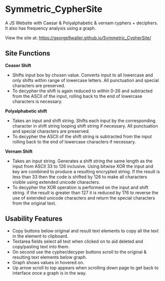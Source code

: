 # Symmetric_CypherSite
A JS Website with Caesar &amp; Polyalphabetic & vernam cyphers + deciphers. It also has frequency analysis using a graph.

View the site at: https://george9waller.github.io/Symmetric_CypherSite/

**Site Functions**
-
**Ceaser Shift**
- Shifts input box by chosen value. Converts input to all lowercase and only shifts within range of lowercase letters. 
All punctuation and special characters are preserved.
- To decypher the shift is again reduced to within 0-26 and subtracted from the ASCII of the input, rolling back to the
end of lowercase characters is necessary.

**Polyalphabetic shift**
- Takes an input and shift string. Shifts each input by the corresponding character in shift string looping shift string 
if necessary. All punctuation and special characters are preserved.
- To decypher the ASCII of the shift string is subtracted from the input rolling back to the end of lowercase characters
if necessary.

**Vernam Shift**
- Takes an input string. Generates a shift string the same length as the input from ASCII 33 to 126 inclusive. Using 
bitwise XOR the input and key are combined to produce a resulting encrypted string. If the result is less than 33 then
the code is shifted by 126 to make all characters visible using extended unicode characters.
- To decypher the XOR operation is performed on the input and shift string. if the result is greater than 127 it is 
reduced by 176 to reverse the use of extended unicode characters and return the special characters from the original
text.

**Usability Features**
-
- Copy buttons below original and result text elements to copy all the text in the element to clipboard.
- Textarea fields select all text when clicked on to aid deleted and copy/pasting text into them.
- On second use the cypher/decyper buttons scroll to the original & resulting text elements below graph.
- Graph shows values in hovered on.
- Up arrow scroll to top appears when scrolling down page to get back to interface once a graph is in the way.
